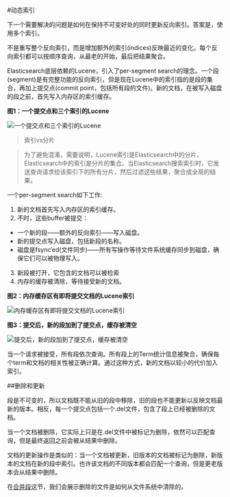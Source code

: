 #动态索引

下一个需要解决的问题是如何在保持不可变好处的同时更新反向索引。答案是，使用多个索引。

不是重写整个反向索引，而是增加额外的索引(indices)反映最近的变化。每个反向索引都可以按顺序查询，从最老的开始，最后把结果聚合。

Elasticsearch底层依赖的Lucene，引入了per-segment search的理念。一个段(segment)是有完整功能的反向索引，但是现在Lucene中的索引指的是段的集合，再加上提交点(commit point，包括所有段的文件)。新的文档，在被写入磁盘的段之前，首先写入内存区的索引缓存。

**图1：一个提交点和三个索引的Lucene**

![一个提交点和三个索引的Lucene](https://www.elastic.co/guide/en/elasticsearch/guide/current/images/elas_1101.png)

>索引vs分片

>为了避免混淆，需要说明，Lucene索引是Elasticsearch中的分片，Elasticsearch中的索引是分片的集合。当Elasticsearch搜索索引时，它发送查询请求给该索引下的所有分片，然后过滤这些结果，聚合成全局的结果。


一个per-segment search如下工作:
1. 新的文档首先写入内存区的索引缓存。
2. 不时，这些buffer被提交：
 * 一个新的段——额外的反向索引——写入磁盘。
 * 新的提交点写入磁盘，包括新段的名称。
 * 磁盘是fsync’ed(文件同步)——所有写操作等待文件系统缓存同步到磁盘，确保它们可以被物理写入。
3. 新段被打开，它包含的文档可以被检索
4. 内存的缓存被清除，等待接受新的文档。

**图2：内存缓存区有即将提交文档的Lucene索引**

![内存缓存区有即将提交文档的Lucene索引](https://www.elastic.co/guide/en/elasticsearch/guide/current/images/elas_1102.png)

**图3：提交后，新的段加到了提交点，缓存被清空**

![提交后，新的段加到了提交点，缓存被清空](https://www.elastic.co/guide/en/elasticsearch/guide/current/images/elas_1103.png)

当一个请求被接受，所有段依次查询。所有段上的Term统计信息被聚合，确保每个term和文档的相关性被正确计算。通过这种方式，新的文档以较小的代价加入索引。

##删除和更新

段是不可变的，所以文档既不能从旧的段中移除，旧的段也不能更新以反映文档最新的版本。相反，每一个提交点包括一个.del文件，包含了段上已经被删除的文档。

当一个文档被删除，它实际上只是在.del文件中被标记为删除，依然可以匹配查询，但是最终返回之前会被从结果中删除。

文档的更新操作是类似的：当一个文档被更新，旧版本的文档被标记为删除，新版本的文档在新的段中索引。也许该文档的不同版本都会匹配一个查询，但是更老版本会从结果中删除。

在[合并段](075_Inside_a_shard/60_Segment_merging.md)这节，我们会展示删除的文件是如何从文件系统中清除的。